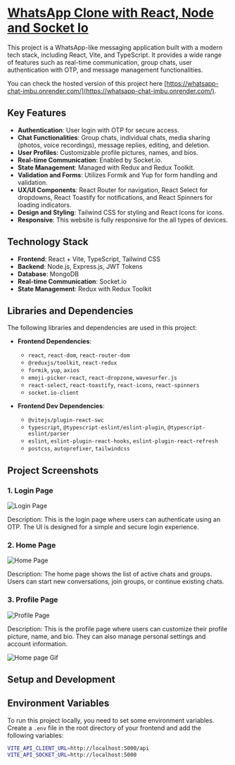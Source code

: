 # [WhatsApp Clone with React, Node and Socket Io ](https://whatsapp-chat-imbu.onrender.com/)

This project is a WhatsApp-like messaging application built with a modern tech stack, including React, Vite, and TypeScript. It provides a wide range of features such as real-time communication, group chats, user authentication with OTP, and message management functionalities.

You can check the hosted version of this project here [https://whatsapp-chat-imbu.onrender.com/](https://whatsapp-chat-imbu.onrender.com/).

## Key Features


- **Authentication**: User login with OTP for secure access.
- **Chat Functionalities**: Group chats, individual chats, media sharing (photos, voice recordings), message replies, editing, and deletion.
- **User Profiles**: Customizable profile pictures, names, and bios.
- **Real-time Communication**: Enabled by Socket.io.
- **State Management**: Managed with Redux and Redux Toolkit.
- **Validation and Forms**: Utilizes Formik and Yup for form handling and validation.
- **UX/UI Components**: React Router for navigation, React Select for dropdowns, React Toastify for notifications, and React Spinners for loading indicators.
- **Design and Styling**: Tailwind CSS for styling and React Icons for icons.
- **Responsive**: This website is fully responsive for the all types of devices.

## Technology Stack

- **Frontend**: React + Vite, TypeScript, Tailwind CSS
- **Backend**: Node.js, Express.js, JWT Tokens
- **Database**: MongoDB
- **Real-time Communication**: Socket.io
- **State Management**: Redux with Redux Toolkit

## Libraries and Dependencies

The following libraries and dependencies are used in this project:

- **Frontend Dependencies**:
  - `react`, `react-dom`, `react-router-dom`
  - `@reduxjs/toolkit`, `react-redux`
  - `formik`, `yup`, `axios`
  - `emoji-picker-react`, `react-dropzone`, `wavesurfer.js`
  - `react-select`, `react-toastify`, `react-icons`, `react-spinners`
  - `socket.io-client`

- **Frontend Dev Dependencies**:
  - `@vitejs/plugin-react-swc`
  - `typescript`, `@typescript-eslint/eslint-plugin`, `@typescript-eslint/parser`
  - `eslint`, `eslint-plugin-react-hooks`, `eslint-plugin-react-refresh`
  - `postcss`, `autoprefixer`, `tailwindcss`



## Project Screenshots

### 1. Login Page

![Login Page](https://res.cloudinary.com/dsnq9xdwt/image/upload/v1715265169/Screenshot_219_p6sofo.png)

Description: This is the login page where users can authenticate using an OTP. The UI is designed for a simple and secure login experience.

### 2. Home Page

![Home Page](https://res.cloudinary.com/dsnq9xdwt/image/upload/v1715265169/Screenshot_221_i2frib.png)

Description: The home page shows the list of active chats and groups. Users can start new conversations, join groups, or continue existing chats.

### 3. Profile Page

![Profile Page](https://res.cloudinary.com/dsnq9xdwt/image/upload/v1715265169/Screenshot_220_lzcs5r.png)

Description: This is the profile page where users can customize their profile picture, name, and bio. They can also manage personal settings and account information.

![Home page Gif](https://res.cloudinary.com/dsnq9xdwt/image/upload/v1715265914/Whatsapp-GoogleChrome2024-05-0920-07-28-ezgif.com-video-to-gif-converter_wlzlm5.gif)


## Setup and Development

## Environment Variables

To run this project locally, you need to set some environment variables. Create a `.env` file in the root directory of your frontend and add the following variables:

```bash
VITE_API_CLIENT_URL=http://localhost:5000/api
VITE_API_SOCKET_URL=http://localhost:5000
